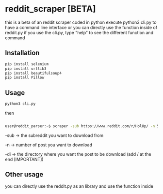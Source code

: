# reddit_scraper [BETA]

this is a beta of an reddit scraper coded in python
execute python3 cli.py to have a command line interface or you can directly use the function inside of reddit.py
if you use the cli.py, type "help" to see the different function and command 



## Installation
```bash
pip install selenium
pip install urllib3
pip install beautifulsoup4
pip install Pillow
```

## Usage
```bash
python3 cli.py
```
then

```bash

user@reddit_parser:~$ scraper -sub https://www.reddit.com/r/HolUp/ -n 5 -di newMeme/
```
-sub -> the subreddit you want to download from

-n -> number of post you want to download

-di -> the directory where you want the post to be download (add / at the end [IMPORTANT])

## Other usage
you can directly use the reddit.py as an library and use the function inside
